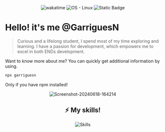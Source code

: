 <div align="center">
        <img src="https://wakatime.com/badge/user/9b93daef-11b4-4335-ab2c-b032ba3a0b28.svg" alt="wakatime">
        <img src="https://img.shields.io/badge/OS-Linux-blue?logo=linux&logoColor=white" alt="OS - Linux">
        <img src="https://img.shields.io/badge/learning-working?label=working" alt="Static Badge">
</div>

# Hello! it's me @GarriguesN


> Curious and a lifelong student, I spend most of my time exploring and learning. I have a passion for development, which empowers me to excel in both ENDs development.

Want to know more about me? You can quickly get additional information by using. 
```bash
npx garriguesn
```
Only if you have npm installed!
<p align="center">
<img src="https://i.ibb.co/vDkcntM/Screenshot-20240618-164214.png" alt="Screenshot-20240618-164214" border="0">
</p>

<h2 align="center">⚡ My skills!</h2>

<p align="center">
    <img src="https://skillicons.dev/icons?i=php,laravel,js,vue,angular,java,docker,mysql,git,tailwind" alt="Skills" />
</p>
